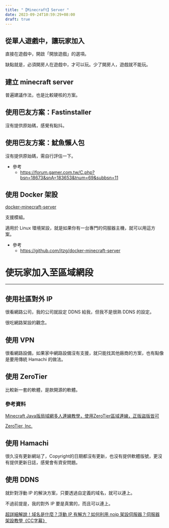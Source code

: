 ```yaml
---
title: "【Minecraft】Server "
date: 2023-09-24T10:59:29+08:00
draft: true
---
```


## 從單人遊戲中，讓玩家加入

直接在遊戲中，開啟「開放遊戲」的選項。

缺點就是，必須開房人在遊戲中，才可以玩。少了開房人，遊戲就不能玩。

## 建立 minecraft server

普遍建議作法，也是比較硬核的方案。

## 使用巴友方案：Fastinstaller

沒有提供原始碼，感覺有點抖。

## 使用巴友方案：魷魚懶人包

沒有提供原始碼，需自行評估一下。

- 參考
    - https://forum.gamer.com.tw/C.php?bsn=18673&snA=183653&tnum=69&subbsn=11

## 使用 Docker 架設

[docker-minecraft-server](https://github.com/itzg/docker-minecraft-server)

支援模組。

適用於 Linux 環境架設，就是如果你有一台專門的伺服器主機，就可以用這方案。

- 參考
    - https://github.com/itzg/docker-minecraft-server

# 使玩家加入至區域網段

---

## 使用社區對外 IP

很看網路公司，我的公司就設定 DDNS 給我，但我不是很熟 DDNS 的設定。

很吃網路架設的觀念。

## 使用 VPN

很看網路設備，如果家中網路設備沒有支援，就只能找其他廠商的方案，也有點像是要用傳統 Hamachi 的做法。

## 使用 ****ZeroTier****

比較新一套的軟體，是款開源的軟體。

### 參考資料

[Minecraft Java版局域網多人連線教學，使用ZeroTier區域連線，正版盜版皆可](https://www.youtube.com/watch?v=YX9x5wKn-R0)

[ZeroTier, Inc.](https://github.com/zerotier)

## 使用 Hamachi

很久沒有更新網站了，Copyright的日期都沒有更新，也沒有提供軟體版號，更沒有提供更新日誌，感覺會有資安問題。

## 使用 DDNS

就針對浮動 IP 的解決方案，只要透過自定義的域名，就可以連上。

不過前提是，我的對外 IP 要是真實的，而且可以連上。

[超詳細解說！域名是什麼？浮動 IP 有解方？如何利用 noip 架設伺服器？伺服器架設教學《CC字幕》](https://www.youtube.com/watch?v=TgMkvKSO0mI)